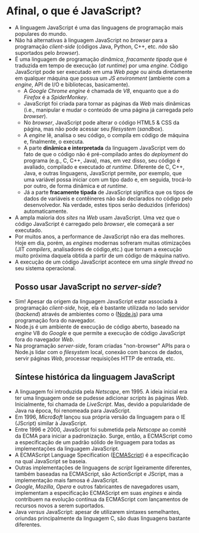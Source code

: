 # Afinal, o que é JavaScript?
- A linguagem JavaScript é uma das linguagens de programação mais populares do mundo.
- Não há alternativas à linguagem JavaScript no _browser_ para a programação
  _client-side_ (códigos Java, Python, C++,  etc. _não_ são suportados pelo
  _browser_).
- É uma linguagem de programação _dinâmica_, _fracamente tipada_ que é traduzida
em tempo de execução (_at runtime_) por uma _engine_. Código JavaScript pode ser
executado em uma _Web page_ ou ainda diretamente em qualquer máquina que possua
um _JS environment_ (ambiente com a _engine_, API de I/O e bibliotecas,
basicamente).
    - A _Google Chrome_ _engine_ é chamada de _V8_, enquanto que a do _Firefox_
      é a _SpiderMonkey_.
    - JavaScript foi criada para tornar as páginas da _Web_ mais dinâmicas
      (i.e., manipular e mudar o conteúdo de uma página já carregada pelo
      _browser_).
    - No _browser_, JavaScript pode alterar o código HTML5 & CSS da página, mas
      não pode acessar seu _filesystem_ (_sandbox_).
    - A _engine_ lê, analisa o seu código, o compila em código de máquina e,
      finalmente, o executa.
    - A parte **dinâmica e interpretada** da linguagem JavaScript vem do fato de
      que o código não é pré-compilado antes do _deployment_ do programa (e.g.,
      C, C++, Java), mas, em vez disso, seu código é avaliado, compilado e
      executado _at runtime_. Diferente de C, C++, Java, e outras linguagens,
      JavaScript permite, por exemplo, que uma variável possa iniciar com um
      tipo dado e, em seguida, trocá-lo por outro, de forma dinâmica e _at
      runtime_.
    - Já a parte **fracamente tipada** de JavaScript significa que os tipos de
      dados de variáveis e contêineres não são declarados no código pelo
      desenvolvedor. Na verdade, estes tipos serão deduzidos (inferidos)
      automaticamente.
- A ampla maioria dos _sites_ na _Web_ usam JavaScript. Uma vez que o código
  JavaScript é carregado pelo _browser_, ele começará a ser executado.
 - Por muitos anos, a performance de JavaScript não era das melhores. Hoje em
   dia, porém, as _engines_ modernas sofreram muitas otimizações (JIT
   _compilers_, analisadores de código,etc.) que tornam a execução muito próxima
   daquela obtida a partir de um código de máquina nativo.
- A execução de um código JavaScript acontece em uma _single thread_ no seu
  sistema operacional.
  ## Posso usar JavaScript no _server-side_?
- Sim! Apesar da origem da linguagem JavaScript estar associada à programação
  _client-side_, hoje, ela é bastante utilizada no lado servidor (_backend_)
  através de ambientes como o ([Node.js](https://nodejs.org/)) para uma
  programação fora do navegador.
- Node.js é um ambiente de execução de código aberto, baseado na _engine_ V8 do
   _Google_ e que permite a execução de código JavaScript fora do navegador
   _Web_.
- Na programação _server-side_, foram criadas "non-browser" APIs para o Node.js
  lidar com o _filesystem_
   local, conexão com bancos de dados, servir páginas _Web_, processar requisições HTTP de entrada, etc.
   ## Síntese histórica da linguagem JavaScript
- A linguagem foi introduzida pela _Netscape_, em 1995. A ideia inicial era ter
  uma linguagem onde se pudesse adicionar _scripts_ às páginas _Web_.
  Inicialmente, foi chamada de _LiveScript_. Mas, devido a popularidade de Java
  na época, foi renomeada para JavaScript.
- Em 1996, _Micro$oft_ lançou sua própria versão da linguagem para o IE
  (JScript) similar à JavaScript.
- Entre 1996 e 2000, JavaScript foi submetida pela _Netscape_ ao comitê da ECMA
  para iniciar a padronização. Surge, então, a ECMAScript como a especificação
  de um padrão sólido de linguagem para todas as implementações da linguagem
  JavaScript.
- A ECMAScript Language Specification ([ECMAScript](https://tc39.es/ecma262/))
  é a especificação na qual JavaScript se baseia.
- Outras implementações de linguagens de _script_ ligeiramente diferentes,
  também baseadas na ECMAScript, são ActionScript e JScript, mas a implementação
  mais famosa é JavaScript.
- _Google_, _Mozilla_, _Opera_ e outros fabricantes de navegadores usam, implementam a
  especificação ECMAScript em suas  _engines_ e ainda contribuem na evolução
  contínua da ECMAScript com lançamentos de recursos novos a serem suportados.
- Java _versus_ JavaScript: apesar de utilizarem sintaxes semelhantes, oriundas
  principalmente da linguagem C, são duas linguagens bastante diferentes.
